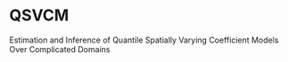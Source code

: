 # QSVCM
Estimation and Inference of Quantile Spatially Varying Coefficient Models Over Complicated Domains
